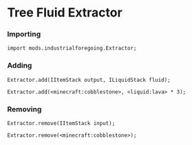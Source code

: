 # Tree Fluid Extractor

### Importing

```
import mods.industrialforegoing.Extractor;
```

### Adding

```
Extractor.add(IItemStack output, ILiquidStack fluid);

Extractor.add(<minecraft:cobblestone>, <liquid:lava> * 3);
```

### Removing

```
Extractor.remove(IItemStack input);

Extractor.remove(<minecraft:cobblestone>);
```
